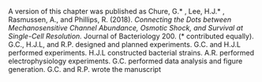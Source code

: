 A version of this chapter was published as Chure, G.* , Lee, H.J.* ,
Rasmussen, A., and Phillips, R. (2018). *Connecting the Dots between
Mechanosensitive Channel Abundance, Osmotic Shock, and Survival at
Single-Cell Resolution.* Journal of Bacteriology 200. (* contributed equally). 
G.C., H.J.L, and R.P. designed and planned experiments. G.C. and H.J.L performed
experiments. H.J.L constructed bacterial strains. A.R. performed
electrophysiology experiments. G.C. performed data analysis and figure
generation. G.C. and R.P. wrote the manuscript